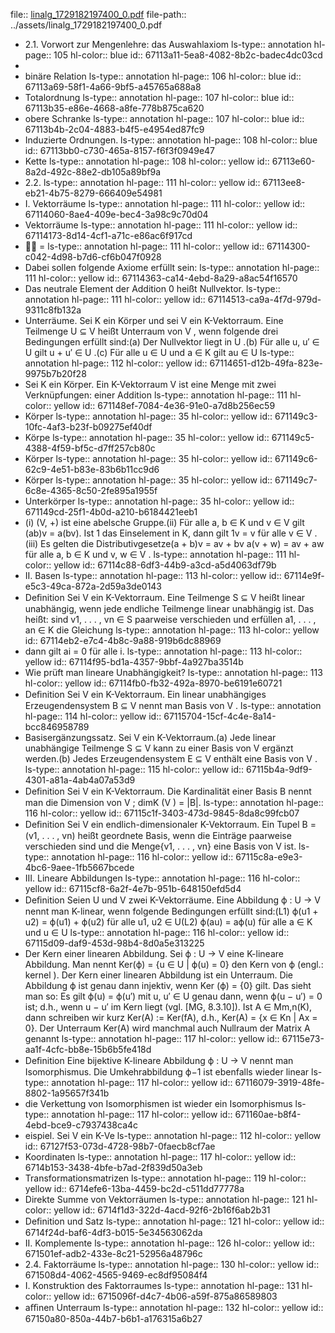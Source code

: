 file:: [linalg_1729182197400_0.pdf](../assets/linalg_1729182197400_0.pdf)
file-path:: ../assets/linalg_1729182197400_0.pdf

- 2.1. Vorwort zur Mengenlehre: das Auswahlaxiom
  ls-type:: annotation
  hl-page:: 105
  hl-color:: blue
  id:: 67113a11-5ea8-4082-8b2c-badec4dc03cd
-
- binäre Relation
  ls-type:: annotation
  hl-page:: 106
  hl-color:: blue
  id:: 67113a69-58f1-4a66-9bf5-a45765a688a8
- Totalordnung
  ls-type:: annotation
  hl-page:: 107
  hl-color:: blue
  id:: 67113b35-e86e-4668-a8fe-778b875ca620
- obere Schranke
  ls-type:: annotation
  hl-page:: 107
  hl-color:: blue
  id:: 67113b4b-2c04-4883-b4f5-e4954ed87fc9
- Induzierte Ordnungen.
  ls-type:: annotation
  hl-page:: 108
  hl-color:: blue
  id:: 67113bb0-c730-465a-8157-f6f3f0949e47
- Kette
  ls-type:: annotation
  hl-page:: 108
  hl-color:: yellow
  id:: 67113e60-8a2d-492c-88e2-db105a89bf9a
- 2.2.
  ls-type:: annotation
  hl-page:: 111
  hl-color:: yellow
  id:: 67113ee8-eb21-4b75-8279-666409e54981
- I. Vektorräume
  ls-type:: annotation
  hl-page:: 111
  hl-color:: yellow
  id:: 67114060-8ae4-409e-bec4-3a98c9c70d04
- Vektorräume
  ls-type:: annotation
  hl-page:: 111
  hl-color:: yellow
  id:: 67114173-8d14-4cf1-a71c-e86ac6f917cd
-  =
  ls-type:: annotation
  hl-page:: 111
  hl-color:: yellow
  id:: 67114300-c042-4d98-b7d6-cf6b047f0928
- Dabei sollen folgende Axiome erfüllt sein:
  ls-type:: annotation
  hl-page:: 111
  hl-color:: yellow
  id:: 67114363-ca14-4ebd-8a29-a8ac54f16570
- Das neutrale Element der Addition 0 heißt Nullvektor.
  ls-type:: annotation
  hl-page:: 111
  hl-color:: yellow
  id:: 67114513-ca9a-4f7d-979d-9311c8fb132a
- Unterräume. Sei K ein Körper und sei V ein K-Vektorraum. Eine Teilmenge U ⊆ V heißt Unterraum von V , wenn folgende drei Bedingungen erfüllt sind:(a) Der Nullvektor liegt in U .(b) Für alle u, u′ ∈ U gilt u + u′ ∈ U .(c) Für alle u ∈ U und a ∈ K gilt au ∈ U 
  ls-type:: annotation
  hl-page:: 112
  hl-color:: yellow
  id:: 67114651-d12b-49fa-823e-9975b7b20f28
- Sei K ein Körper. Ein K-Vektorraum V ist eine Menge mit zwei Verknüpfungen: einer Addition
  ls-type:: annotation
  hl-page:: 111
  hl-color:: yellow
  id:: 671148ef-7084-4e36-91e0-a7d8b256ec59
- Körper
  ls-type:: annotation
  hl-page:: 35
  hl-color:: yellow
  id:: 671149c3-10fc-4af3-b23f-b09275ef40df
- Körpe
  ls-type:: annotation
  hl-page:: 35
  hl-color:: yellow
  id:: 671149c5-4388-4f59-bf5c-d7ff257cb80c
- Körper
  ls-type:: annotation
  hl-page:: 35
  hl-color:: yellow
  id:: 671149c6-62c9-4e51-b83e-83b6b11cc9d6
- Körper
  ls-type:: annotation
  hl-page:: 35
  hl-color:: yellow
  id:: 671149c7-6c8e-4365-8c50-2fe895a1955f
- Unterkörper
  ls-type:: annotation
  hl-page:: 35
  hl-color:: yellow
  id:: 671149cd-25f1-4b0d-a210-b6184421eeb1
- (i) (V, +) ist eine abelsche Gruppe.(ii) Für alle a, b ∈ K und v ∈ V gilt (ab)v = a(bv). Ist 1 das Einselement in K, dann gilt 1v = v für alle v ∈ V .(iii) Es gelten die Distributivgesetze(a + b)v = av + bv a(v + w) = av + aw für alle a, b ∈ K und v, w ∈ V .
  ls-type:: annotation
  hl-page:: 111
  hl-color:: yellow
  id:: 67114c88-6df3-44b9-a3cd-a5d4063df79b
- II. Basen
  ls-type:: annotation
  hl-page:: 113
  hl-color:: yellow
  id:: 67114e9f-e5c3-49ca-872a-2d59a3de0143
- Deﬁnition Sei V ein K-Vektorraum. Eine Teilmenge S ⊆ V heißt linear unabhängig, wenn jede endliche Teilmenge linear unabhängig ist. Das heißt: sind v1, . . . , vn ∈ S paarweise verschieden und erfüllen a1, . . . , an ∈ K die Gleichung
  ls-type:: annotation
  hl-page:: 113
  hl-color:: yellow
  id:: 67114eb2-e7c4-4b8c-9a88-919b6dc88969
- dann gilt ai = 0 für alle i.
  ls-type:: annotation
  hl-page:: 113
  hl-color:: yellow
  id:: 67114f95-bd1a-4357-9bbf-4a927ba3514b
- Wie prüft man lineare Unabhängigkeit?
  ls-type:: annotation
  hl-page:: 113
  hl-color:: yellow
  id:: 67114fb0-fb32-492a-8970-be6191e60721
- Deﬁnition Sei V ein K-Vektorraum. Ein linear unabhängiges Erzeugendensystem B ⊆ V nennt man Basis von V .
  ls-type:: annotation
  hl-page:: 114
  hl-color:: yellow
  id:: 67115704-15cf-4c4e-8a14-bcc846958789
- Basisergänzungssatz. Sei V ein K-Vektorraum.(a) Jede linear unabhängige Teilmenge S ⊆ V kann zu einer Basis von V ergänzt werden.(b) Jedes Erzeugendensystem E ⊆ V enthält eine Basis von V .
  ls-type:: annotation
  hl-page:: 115
  hl-color:: yellow
  id:: 67115b4a-9df9-4301-a81a-4ab4a07a53d9
- Deﬁnition Sei V ein K-Vektorraum. Die Kardinalität einer Basis B nennt man die Dimension von V ; dimK (V ) = |B|.
  ls-type:: annotation
  hl-page:: 116
  hl-color:: yellow
  id:: 67115c1f-3403-473d-9845-8da8c99fcb07
- Deﬁnition Sei V ein endlich-dimensionaler K-Vektorraum. Ein Tupel B = (v1, . . . , vn) heißt geordnete Basis, wenn die Einträge paarweise verschieden sind und die Menge{v1, . . . , vn} eine Basis von V ist.
  ls-type:: annotation
  hl-page:: 116
  hl-color:: yellow
  id:: 67115c8a-e9e3-4bc6-9aee-1fb5667bcede
- III. Lineare Abbildungen
  ls-type:: annotation
  hl-page:: 116
  hl-color:: yellow
  id:: 67115cf8-6a2f-4e7b-951b-648150efd5d4
- Deﬁnition Seien U und V zwei K-Vektorräume. Eine Abbildung ϕ : U → V nennt man K-linear, wenn folgende Bedingungen erfüllt sind:(L1) ϕ(u1 + u2) = ϕ(u1) + ϕ(u2) für alle u1, u2 ∈ U(L2) ϕ(au) = aϕ(u) für alle a ∈ K und u ∈ U
  ls-type:: annotation
  hl-page:: 116
  hl-color:: yellow
  id:: 67115d09-daf9-453d-98b4-8d0a5e313225
- Der Kern einer linearen Abbildung. Sei ϕ : U → V eine K-lineare Abbildung. Man nennt Ker(ϕ) = {u ∈ U | ϕ(u) = 0} den Kern von ϕ (engl.: kernel ). Der Kern einer linearen Abbildung ist ein Unterraum. Die Abbildung ϕ ist genau dann injektiv, wenn Ker (ϕ) = {0} gilt. Das sieht man so: Es gilt ϕ(u) = ϕ(u′) mit u, u′ ∈ U genau dann, wenn ϕ(u − u′) = 0 ist; d.h., wenn u − u′ im Kern liegt (vgl. [MG, 8.3.10]). Ist A ∈ Mm,n(K), dann schreiben wir kurz Ker(A) := Ker(fA), d.h., Ker(A) = {x ∈ Kn | Ax = 0}. Der Unterraum Ker(A) wird manchmal auch Nullraum der Matrix A genannt
  ls-type:: annotation
  hl-page:: 117
  hl-color:: yellow
  id:: 67115e73-aa1f-4cfc-bb8e-15b6b5fe418d
- Deﬁnition Eine bijektive K-lineare Abbildung ϕ : U → V nennt man Isomorphismus. Die Umkehrabbildung ϕ−1 ist ebenfalls wieder linear
  ls-type:: annotation
  hl-page:: 117
  hl-color:: yellow
  id:: 67116079-3919-48fe-8802-1a95657f341b
- die Verkettung von Isomorphismen ist wieder ein Isomorphismus
  ls-type:: annotation
  hl-page:: 117
  hl-color:: yellow
  id:: 671160ae-b8f4-4ebd-bce9-c7937438ca4c
- eispiel. Sei V ein K-Ve
  ls-type:: annotation
  hl-page:: 112
  hl-color:: yellow
  id:: 67127f53-073d-4728-98b7-0faecb8cf7ae
- Koordinaten
  ls-type:: annotation
  hl-page:: 117
  hl-color:: yellow
  id:: 6714b153-3438-4bfe-b7ad-2f839d50a3eb
- Transformationsmatrizen
  ls-type:: annotation
  hl-page:: 119
  hl-color:: yellow
  id:: 6714efe6-13ba-4459-bc2d-c511dd77778a
- Direkte Summe von Vektorräumen
  ls-type:: annotation
  hl-page:: 121
  hl-color:: yellow
  id:: 6714f1d3-322d-4acd-92f6-2b16f6ab2b31
- Deﬁnition und Satz
  ls-type:: annotation
  hl-page:: 121
  hl-color:: yellow
  id:: 6714f24d-baf6-4df3-b015-5e34563062da
- II. Komplemente
  ls-type:: annotation
  hl-page:: 126
  hl-color:: yellow
  id:: 671501ef-adb2-433e-8c21-52956a48796c
- 2.4. Faktorräume
  ls-type:: annotation
  hl-page:: 130
  hl-color:: yellow
  id:: 671508d4-4062-4565-9469-ec8df95084f4
- I. Konstruktion des Faktorraumes
  ls-type:: annotation
  hl-page:: 131
  hl-color:: yellow
  id:: 6715096f-d4c7-4b06-a59f-875a86589803
- aﬃnen Unterraum
  ls-type:: annotation
  hl-page:: 132
  hl-color:: yellow
  id:: 67150a80-850a-44b7-b6b1-a176315a6b27